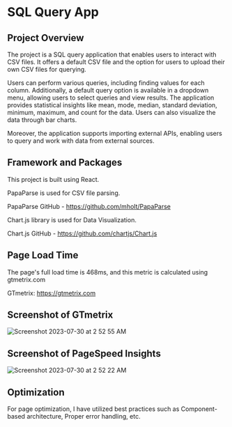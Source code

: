 # SQL Query App

## Project Overview
The project is a SQL query application that enables users to interact with CSV files. It offers a default CSV file and the option for users to upload their own CSV files for querying. 

Users can perform various queries, including finding values for each column. Additionally, a default query option is available in a dropdown menu, allowing users to select queries and view results. The application provides statistical insights like mean, mode, median, standard deviation, minimum, maximum, and count for the data. Users can also visualize the data through bar charts. 

Moreover, the application supports importing external APIs, enabling users to query and work with data from external sources.

## Framework and Packages

This project is built using React.

PapaParse is used for CSV file parsing.

PapaParse GitHub - https://github.com/mholt/PapaParse

Chart.js library is used for Data Visualization.

Chart.js GitHub - https://github.com/chartjs/Chart.js

## Page Load Time

The page's full load time is 468ms, and this metric is calculated using gtmetrix.com

GTmetrix: https://gtmetrix.com

## Screenshot of GTmetrix

![Screenshot 2023-07-30 at 2 52 55 AM](https://github.com/Amitrai011/sql-query-app/assets/42946110/d98b11b6-1259-49a7-88dd-a1ffbf7ac1e0)

## Screenshot of PageSpeed Insights

![Screenshot 2023-07-30 at 2 52 22 AM](https://github.com/Amitrai011/sql-query-app/assets/42946110/9981fd9f-e829-43e2-8ff1-01e53d6c594e)



## Optimization

For page optimization, I have utilized best practices such as Component-based architecture, Proper error handling, etc.
